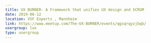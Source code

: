 ```yaml
---
title: UX BURNER- A Framework that unifies UX design and SCRUM
date: 2019-06-12
location: VSF Experts , Mannheim
link: https://www.meetup.com/The-UX-BURNER/events/qgsqrqyzjbqb/
usergroup: lux
type: usergroup
---
```

